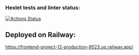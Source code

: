 ### Hexlet tests and linter status:
[![Actions Status](https://github.com/Romzik-Peperomzik/frontend-project-12/workflows/hexlet-check/badge.svg)](https://github.com/Romzik-Peperomzik/frontend-project-12/actions)
## Deployed on Railway:
https://frontend-project-12-production-9523.up.railway.app/